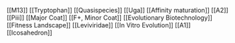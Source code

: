 [[M13]]
[[Tryptophan]]
[[Quasispecies]]
[[Uga]]
[[Affinity maturation]]
[[A2]]
[[Piii]]
[[Major Coat]]
[[F+, Minor Coat]]
[[Evolutionary Biotechnology]]
[[Fitness Landscape]]
[[Leviviridae]]
[[In Vitro Evolution]]
[[A1]]
[[Icosahedron]]

